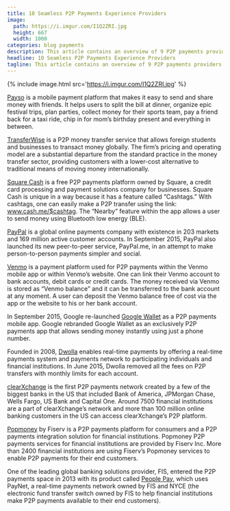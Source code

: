 ```yaml
---
title: 10 Seamless P2P Payments Experience Providers
image:
  path: https://i.imgur.com/I1Q2ZRI.jpg
  height: 667
  width: 1000
categories: blog payments
description: This article contains an overview of 9 P2P payments providers offering seamless money transfer experience.
headline: 10 Seamless P2P Payments Experience Providers
tagline: This article contains an overview of 9 P2P payments providers offering seamless money transfer experience.
---
```


{% include image.html src='https://i.imgur.com/I1Q2ZRI.jpg' %}

[Payso](http://www.paywithpayso.com/) is a mobile payment platform that makes it easy to send and share money with friends. 
It helps users to split the bill at dinner, organize epic festival trips, plan parties, collect money for their sports team, 
pay a friend back for a taxi ride, chip in for mom’s birthday present and everything in between.

[TransferWise](http://transferwise.com/) is a P2P money transfer service that allows foreign students and businesses to 
transact money globally. The firm’s pricing and operating model are a substantial departure from the standard practice 
in the money transfer sector, providing customers with a lower-cost alternative to traditional means of moving money 
internationally.

[Square Cash](https://cash.me/)  is a free P2P payments platform owned by Square, a credit card processing and payment 
solutions company for businesses. Square Cash is unique in a way because it has a feature called “Cashtags.” With cashtags, 
one can easily make a P2P transfer using the link: www.cash.me/$cashtag. The “Nearby” feature within the app allows a user 
to send money using Bluetooth low energy (BLE).

[PayPal](https://www.paypal.com/)  is a global online payments company with existence in 203 markets and 169 million 
active customer accounts. In September 2015, PayPal also launched its new peer-to-peer service, PayPal.me, in an attempt 
to make person-to-person payments simpler and social.

[Venmo](https://venmo.com/) is a payment platform used for P2P payments within the Venmo mobile app or within Venmo’s 
website. One can link their Venmo account to bank accounts, debit cards or credit cards. The money received via Venmo is 
stored as “Venmo balance” and it can be transferred to the bank account at any moment. A user can deposit the Venmo 
balance free of cost via the app or the website to his or her bank account.

In September 2015, Google re-launched [Google Wallet](https://www.google.com/wallet) as a P2P payments mobile app. Google 
rebranded Google Wallet as an exclusively P2P payments app that allows sending money instantly using just a phone number.

Founded in 2008, [Dwolla](https://www.dwolla.com/) enables real-time payments by offering a real-time payments system and 
payments network to participating individuals and financial institutions. In June 2015, Dwolla removed all the fees on P2P 
transfers with monthly limits for each account.

[clearXchange](https://www.clearxchange.com/) is the first P2P payments network created by a few of the biggest banks in 
the US that included Bank of America, JPMorgan Chase, Wells Fargo, US Bank and Capital One. Around 7500 financial institutions 
are a part of clearXchange’s network and more than 100 million online banking customers in the US can access clearXchange’s 
P2P platform.

[Popmoney](https://www.popmoney.com/)  by Fiserv is a P2P payments platform for consumers and a P2P payments integration 
solution for financial institutions. Popmoney P2P payments services for financial institutions are provided by Fiserv Inc. 
More than 2400 financial institutions are using Fiserv’s Popmoney services to enable P2P payments for their end customers.

One of the leading global banking solutions provider, FIS, entered the P2P payments space in 2013 with its product called 
[People Pay](http://www.firstbt.com/peoplepay), which uses PayNet, a real-time payments network owned by FIS and NYCE 
(the electronic fund transfer switch owned by FIS to help financial institutions make P2P payments available to their 
end customers).


